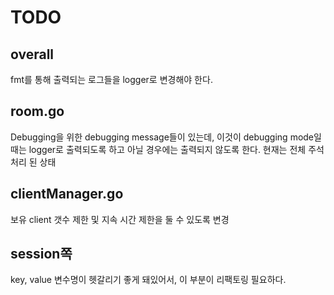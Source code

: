 # TODO

## overall

fmt를 통해 출력되는 로그들을 logger로 변경해야 한다.

## room.go

Debugging을 위한 debugging message들이 있는데, 이것이 debugging mode일 때는 logger로 출력되도록 하고 아닐 경우에는 출력되지 않도록 한다. 현재는 전체 주석처리 된 상태

## clientManager.go

보유 client 갯수 제한 및 지속 시간 제한을 둘 수 있도록 변경

## session쪽

key, value 변수명이 헷갈리기 좋게 돼있어서, 이 부분이 리팩토링 필요하다.
